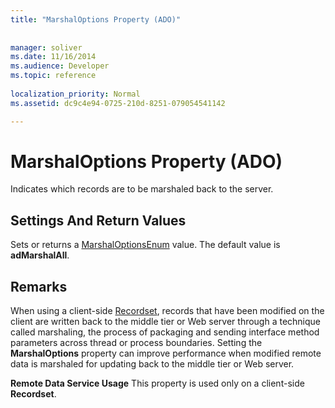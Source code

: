 ```yaml
---
title: "MarshalOptions Property (ADO)"
 
 
manager: soliver
ms.date: 11/16/2014
ms.audience: Developer
ms.topic: reference
  
localization_priority: Normal
ms.assetid: dc9c4e94-0725-210d-8251-079054541142

---
```


# MarshalOptions Property (ADO)

Indicates which records are to be marshaled back to the server.
  
## Settings And Return Values

Sets or returns a [MarshalOptionsEnum](marshaloptionsenum.md) value. The default value is **adMarshalAll**. 
  
## Remarks

When using a client-side [Recordset](recordset-object-ado.md), records that have been modified on the client are written back to the middle tier or Web server through a technique called marshaling, the process of packaging and sending interface method parameters across thread or process boundaries. Setting the **MarshalOptions** property can improve performance when modified remote data is marshaled for updating back to the middle tier or Web server. 
  
 **Remote Data Service Usage** This property is used only on a client-side **Recordset**. 
  

